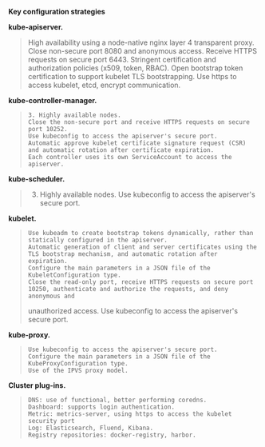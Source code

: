 
**Key configuration strategies**

**kube-apiserver.**

   

>  High availability using a node-native nginx layer 4 transparent
> proxy.
>     Close non-secure port 8080 and anonymous access.
>     Receive HTTPS requests on secure port 6443.
>     Stringent certification and authorization policies (x509, token, RBAC).
>     Open bootstrap token certification to support kubelet TLS bootstrapping.
>     Use https to access kubelet, etcd, encrypt communication.

**kube-controller-manager.**

>     3. Highly available nodes.
>     Close the non-secure port and receive HTTPS requests on secure port 10252.
>     Use kubeconfig to access the apiserver's secure port.
>     Automatic approve kubelet certificate signature request (CSR) and automatic rotation after certificate expiration.
>     Each controller uses its own ServiceAccount to access the apiserver.

**kube-scheduler.**


>  3. Highly available nodes.
>     Use kubeconfig to access the apiserver's secure port.

**kubelet.**

>     Use kubeadm to create bootstrap tokens dynamically, rather than statically configured in the apiserver.
>     Automatic generation of client and server certificates using the TLS bootstrap mechanism, and automatic rotation after expiration.
>     Configure the main parameters in a JSON file of the KubeletConfiguration type.
>     Close the read-only port, receive HTTPS requests on secure port 10250, authenticate and authorize the requests, and deny anonymous and
> unauthorized access.
>     Use kubeconfig to access the apiserver's secure port.

**kube-proxy.**

>     Use kubeconfig to access the apiserver's secure port.
>     Configure the main parameters in a JSON file of the KubeProxyConfiguration type.
>     Use of the IPVS proxy model.

**Cluster plug-ins.**

>     DNS: use of functional, better performing coredns.
>     Dashboard: supports login authentication.
>     Metric: metrics-server, using https to access the kubelet security port
>     Log: Elasticsearch, Fluend, Kibana.
>     Registry repositories: docker-registry, harbor.
> 
> 